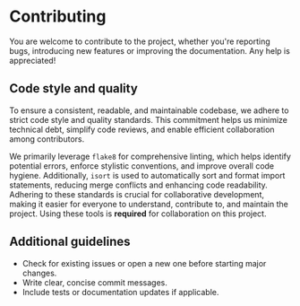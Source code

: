 # Contributing

You are welcome to contribute to the project, whether you're reporting bugs, introducing new features or improving
the documentation. Any help is appreciated!

## Code style and quality

To ensure a consistent, readable, and maintainable codebase, we adhere to strict code style and quality standards. 
This commitment helps us minimize technical debt, simplify code reviews, and enable efficient collaboration among 
contributors.

We primarily leverage `flake8` for comprehensive linting, which helps identify potential errors, enforce stylistic 
conventions, and improve overall code hygiene. Additionally, `isort` is used to automatically sort and format import 
statements, reducing merge conflicts and enhancing code readability. Adhering to these standards is crucial for 
collaborative development, making it easier for everyone to understand, contribute to, and maintain the project. Using 
these tools is **required** for collaboration on this project.

## Additional guidelines

- Check for existing issues or open a new one before starting major changes.
- Write clear, concise commit messages.
- Include tests or documentation updates if applicable.
